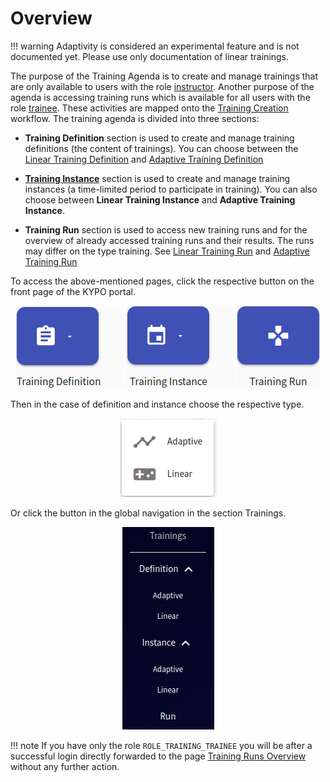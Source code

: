 # Overview

!!! warning
    Adaptivity is considered an experimental feature and is not documented yet. Please use only documentation of linear trainings.

The purpose of the Training Agenda is to create and manage trainings that are only available to users with the role [instructor](../../../user-guide-advanced/users-and-groups/roles/#instructor). Another purpose of the agenda is accessing training runs which is available for all users with the role [trainee](../../../user-guide-advanced/users-and-groups/roles/#trainee). These activities are mapped onto the [Training Creation](../../../basic-concepts/typical-workflow-for-training/#training-creation) workflow. The training agenda is divided into three sections:

* **Training Definition** section is used to create and manage training definitions (the content of trainings). You can choose between the [Linear Training Definition](training-definition/linear-training-definition.md) and [Adaptive Training Definition](training-definition/adaptive-training-definition.md)
 
* **[Training Instance](training-instance.md)** section is used to create and manage training instances (a time-limited period to participate in training). You can also choose between **Linear Training Instance** and **Adaptive Training Instance**. 

* **Training Run** section is used to access new training runs and for the overview of already accessed training runs and their results. The runs may differ on the type training. See [Linear Training Run](training-run/linear-training-run.md) and [Adaptive Training Run](training-run/adaptive-training-run.md)

To access the above-mentioned pages, click the respective button on the front page of the KYPO portal. 

<p align="center">
  <img src="../../../img/user-guide-basic/training-agenda/overview/home-page-training-definition-button.png">  <img src="../../../img/user-guide-basic/training-agenda/overview/home-page-training-instance-button.png"> <img src="../../../img/user-guide-basic/training-agenda/overview/home-page-training-run-button.png">
</p>

Then in the case of definition and instance choose the respective type. 

<p align="center">
  <img src="../../../img/user-guide-basic/training-agenda/overview/home-page-adaptive-or-linear-menu.png">
</p>

Or click the button in the global navigation in the section Trainings.

<p align="center">
  <img src="../../../img/user-guide-basic/training-agenda/overview/training-agenda-left-panel.png">
</p>

!!! note
    If you have only the role `ROLE_TRAINING_TRAINEE` you will be after a successful login directly forwarded to the page [Training Runs Overview](../training-run/linear-training-run/#training-runs-overview) without any further action.
